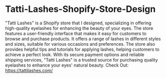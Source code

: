 # Tatti-Lashes-Shopify-Store-Design
"Tatti Lashes" is a Shopify store that I designed, specializing in offering high-quality eyelashes for enhancing the beauty of your eyes. The store features a user-friendly interface that makes it easy for customers to browse and purchase products. It offers a range of lashes in different styles and sizes, suitable for various occasions and preferences. The store also provides helpful tips and tutorials for applying lashes, helping customers to achieve a perfect look. With its secure payment options and reliable shipping services, "Tatti Lashes" is a trusted source for purchasing quality eyelashes to enhance your eyes' natural beauty.
Check Out: https://tattilashes.com/
